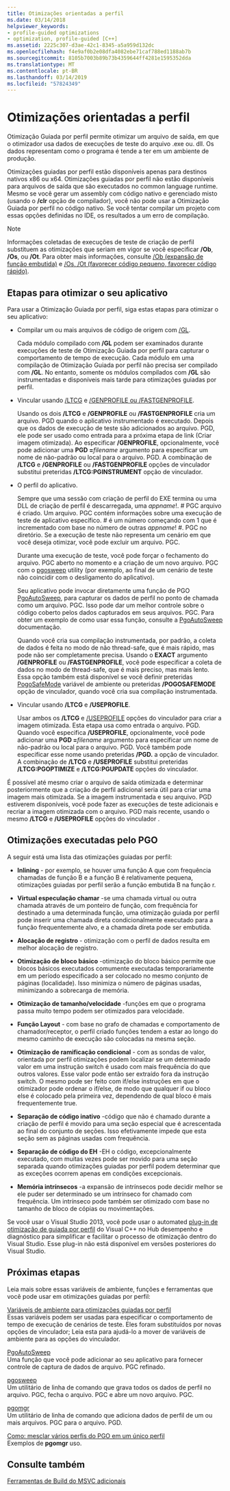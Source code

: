 ```yaml
---
title: Otimizações orientadas a perfil
ms.date: 03/14/2018
helpviewer_keywords:
- profile-guided optimizations
- optimization, profile-guided [C++]
ms.assetid: 2225c307-d3ae-42c1-8345-a5a959d132dc
ms.openlocfilehash: f4e9af0b2e08dfa4082ebe71caf788ed1188ab7b
ms.sourcegitcommit: 8105b7003b89b73b4359644ff4281e1595352dda
ms.translationtype: MT
ms.contentlocale: pt-BR
ms.lasthandoff: 03/14/2019
ms.locfileid: "57824349"
---
```

# <a name="profile-guided-optimizations"></a>Otimizações orientadas a perfil

Otimização Guiada por perfil permite otimizar um arquivo de saída, em que o otimizador usa dados de execuções de teste do arquivo .exe ou. dll. Os dados representam como o programa é tende a ter em um ambiente de produção.

Otimizações guiadas por perfil estão disponíveis apenas para destinos nativos x86 ou x64. Otimizações guiadas por perfil não estão disponíveis para arquivos de saída que são executados no common language runtime. Mesmo se você gerar um assembly com código nativo e gerenciado misto (usando o **/clr** opção de compilador), você não pode usar a Otimização Guiada por perfil no código nativo. Se você tentar compilar um projeto com essas opções definidas no IDE, os resultados a um erro de compilação.

> [!NOTE]
> Informações coletadas de execuções de teste de criação de perfil substituem as otimizações que seriam em vigor se você especificar **/Ob**, **/Os**, ou **/Ot**. Para obter mais informações, consulte [/Ob (expansão de função embutida)](reference/ob-inline-function-expansion.md) e [/Os, /Ot (favorecer código pequeno, favorecer código rápido)](reference/os-ot-favor-small-code-favor-fast-code.md).

## <a name="steps-to-optimize-your-app"></a>Etapas para otimizar o seu aplicativo

Para usar a Otimização Guiada por perfil, siga estas etapas para otimizar o seu aplicativo:

- Compilar um ou mais arquivos de código de origem com [/GL](reference/gl-whole-program-optimization.md).

   Cada módulo compilado com **/GL** podem ser examinados durante execuções de teste de Otimização Guiada por perfil para capturar o comportamento de tempo de execução. Cada módulo em uma compilação de Otimização Guiada por perfil não precisa ser compilado com **/GL**. No entanto, somente os módulos compilados com **/GL** são instrumentadas e disponíveis mais tarde para otimizações guiadas por perfil.

- Vincular usando [/LTCG](reference/ltcg-link-time-code-generation.md) e [/GENPROFILE ou /FASTGENPROFILE](reference/genprofile-fastgenprofile-generate-profiling-instrumented-build.md).

   Usando os dois **/LTCG** e **/GENPROFILE** ou **/FASTGENPROFILE** cria um arquivo. PGD quando o aplicativo instrumentado é executado. Depois que os dados de execução de teste são adicionados ao arquivo. PGD, ele pode ser usado como entrada para a próxima etapa de link (Criar imagem otimizada). Ao especificar **/GENPROFILE**, opcionalmente, você pode adicionar uma **PGD =**_filename_ argumento para especificar um nome de não-padrão ou local para o arquivo. PGD. A combinação de **/LTCG** e **/GENPROFILE** ou **/FASTGENPROFILE** opções de vinculador substitui preteridas **/LTCG:PGINSTRUMENT** opção de vinculador.

- O perfil do aplicativo.

   Sempre que uma sessão com criação de perfil do EXE termina ou uma DLL de criação de perfil é descarregada, uma *appname*!. # PGC arquivo é criado. Um arquivo. PGC contém informações sobre uma execução de teste de aplicativo específico. # é um número começando com 1 que é incrementado com base no número de outras *appname*! #. PGC no diretório. Se a execução de teste não representa um cenário em que você deseja otimizar, você pode excluir um arquivo. PGC.

   Durante uma execução de teste, você pode forçar o fechamento do arquivo. PGC aberto no momento e a criação de um novo arquivo. PGC com o [pgosweep](pgosweep.md) utility (por exemplo, ao final de um cenário de teste não coincidir com o desligamento do aplicativo).

   Seu aplicativo pode invocar diretamente uma função de PGO [PgoAutoSweep](pgoautosweep.md), para capturar os dados de perfil no ponto de chamada como um arquivo. PGC. Isso pode dar um melhor controle sobre o código coberto pelos dados capturados em seus arquivos. PGC. Para obter um exemplo de como usar essa função, consulte a [PgoAutoSweep](pgoautosweep.md) documentação.

   Quando você cria sua compilação instrumentada, por padrão, a coleta de dados é feita no modo de não thread-safe, que é mais rápido, mas pode não ser completamente precisa. Usando o **EXACT** argumento **/GENPROFILE** ou **/FASTGENPROFILE**, você pode especificar a coleta de dados no modo de thread-safe, que é mais preciso, mas mais lento. Essa opção também está disponível se você definir preteridas [PogoSafeMode](environment-variables-for-profile-guided-optimizations.md#pogosafemode) variável de ambiente ou preteridas **/POGOSAFEMODE** opção de vinculador, quando você cria sua compilação instrumentada.

- Vincular usando **/LTCG** e **/USEPROFILE**.

   Usar ambos os **/LTCG** e [/USEPROFILE](reference/useprofile.md) opções do vinculador para criar a imagem otimizada. Esta etapa usa como entrada o arquivo. PGD. Quando você especifica **/USEPROFILE**, opcionalmente, você pode adicionar uma **PGD =**_filename_ argumento para especificar um nome de não-padrão ou local para o arquivo. PGD. Você também pode especificar esse nome usando preteridas **/PGD.** a opção de vinculador. A combinação de **/LTCG** e **/USEPROFILE** substitui preteridas **/LTCG:PGOPTIMIZE** e **/LTCG:PGUPDATE** opções do vinculador.

É possível até mesmo criar o arquivo de saída otimizada e determinar posteriormente que a criação de perfil adicional seria útil para criar uma imagem mais otimizada. Se a imagem instrumentada e seu arquivo. PGD estiverem disponíveis, você pode fazer as execuções de teste adicionais e recriar a imagem otimizada com o arquivo. PGD mais recente, usando o mesmo **/LTCG** e **/USEPROFILE** opções do vinculador .

## <a name="optimizations-performed-by-pgo"></a>Otimizações executadas pelo PGO

A seguir está uma lista das otimizações guiadas por perfil:

- **Inlining** - por exemplo, se houver uma função A que com frequência chamadas de função B e a função B é relativamente pequena, otimizações guiadas por perfil serão a função embutida B na função r.

- **Virtual especulação chamar** -se uma chamada virtual ou outra chamada através de um ponteiro de função, com frequência for destinado a uma determinada função, uma otimização guiada por perfil pode inserir uma chamada direta condicionalmente executado para a função frequentemente alvo, e a chamada direta pode ser embutida.

- **Alocação de registro** - otimização com o perfil de dados resulta em melhor alocação de registro.

- **Otimização de bloco básico** -otimização do bloco básico permite que blocos básicos executados comumente executadas temporariamente em um período especificado a ser colocado no mesmo conjunto de páginas (localidade). Isso minimiza o número de páginas usadas, minimizando a sobrecarga de memória.

- **Otimização de tamanho/velocidade** -funções em que o programa passa muito tempo podem ser otimizados para velocidade.

- **Função Layout** - com base no grafo de chamadas e comportamento de chamador/receptor, o perfil criado funções tendem a estar ao longo do mesmo caminho de execução são colocadas na mesma seção.

- **Otimização de ramificação condicional** - com as sondas de valor, orientada por perfil otimizações podem localizar se um determinado valor em uma instrução switch é usado com mais frequência do que outros valores.  Esse valor pode então ser extraído fora da instrução switch.  O mesmo pode ser feito com if/else instruções em que o otimizador pode ordenar o if/else, de modo que qualquer if ou bloco else é colocado pela primeira vez, dependendo de qual bloco é mais frequentemente true.

- **Separação de código inativo** -código que não é chamado durante a criação de perfil é movido para uma seção especial que é acrescentada ao final do conjunto de seções. Isso efetivamente impede que esta seção sem as páginas usadas com frequência.

- **Separação de código do EH** -EH o código, excepcionalmente executado, com muitas vezes pode ser movido para uma seção separada quando otimizações guiadas por perfil podem determinar que as exceções ocorrem apenas em condições excepcionais.

- **Memória intrínsecos** -a expansão de intrínsecos pode decidir melhor se ele puder ser determinado se um intrínseco for chamado com frequência. Um intrínseco pode também ser otimizado com base no tamanho de bloco de cópias ou movimentações.

Se você usar o Visual Studio 2013, você pode usar o automated [plug-in de otimização de guiada por perfil](profile-guided-optimization-in-the-performance-and-diagnostics-hub.md) do Visual C++ no Hub desempenho e diagnóstico para simplificar e facilitar o processo de otimização dentro do Visual Studio. Esse plug-in não está disponível em versões posteriores do Visual Studio.

## <a name="next-steps"></a>Próximas etapas

Leia mais sobre essas variáveis de ambiente, funções e ferramentas que você pode usar em otimizações guiadas por perfil:

[Variáveis de ambiente para otimizações guiadas por perfil](environment-variables-for-profile-guided-optimizations.md)<br/>
Essas variáveis podem ser usadas para especificar o comportamento de tempo de execução de cenários de teste. Eles foram substituídos por novas opções de vinculador; Leia esta para ajudá-lo a mover de variáveis de ambiente para as opções do vinculador.

[PgoAutoSweep](pgoautosweep.md)<br/>
Uma função que você pode adicionar ao seu aplicativo para fornecer controle de captura de dados de arquivo. PGC refinado.

[pgosweep](pgosweep.md)<br/>
Um utilitário de linha de comando que grava todos os dados de perfil no arquivo. PGC, fecha o arquivo. PGC e abre um novo arquivo. PGC.

[pgomgr](pgomgr.md)<br/>
Um utilitário de linha de comando que adiciona dados de perfil de um ou mais arquivos. PGC para o arquivo. PGD.

[Como: mesclar vários perfis do PGO em um único perfil](how-to-merge-multiple-pgo-profiles-into-a-single-profile.md)<br/>
Exemplos de **pgomgr** uso.

## <a name="see-also"></a>Consulte também

[Ferramentas de Build do MSVC adicionais](reference/c-cpp-build-tools.md)
